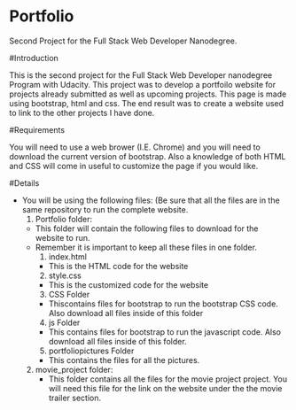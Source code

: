 # Portfolio

Second Project for the Full Stack Web Developer Nanodegree.

#Introduction

This is the second project for the Full Stack Web Developer nanodegree Program with Udacity.  This project was to develop a portfoilo website for projects already submitted as well as upcoming projects.  This page is made using bootstrap, html and css.  The end result was to create a website used to link to the other projects I have done.

#Requirements

You will need to use a web brower (I.E. Chrome) and you will need to download the current version of bootstrap. Also a knowledge of both HTML and CSS will come in useful to customize the page if you would like.

#Details

* You will be using the following files: (Be sure that all the files are in the same repository to run the complete website.
  1. Portfolio folder:
    * This folder will contain the following files to download for the website to run. 
    * Remember it is important to keep all these files in one folder.
      1. index.html
        * This is the HTML code for the website
      2. style.css
        * This is the customized code for the website
      3. CSS Folder
        * Thiscontains files for bootstrap to run the bootstrap CSS code.  Also download all files inside of this folder
      4. js Folder
        * This contains files for bootstrap to run the javascript code.  Also download all files inside of this folder.
      5. portfoliopictures Folder
        * This contains the files for all the pictures.
   2. movie_project folder:
      * This folder contains all the files for the movie project project.  You will need this file for the link on the website under the the movie trailer section.
    
